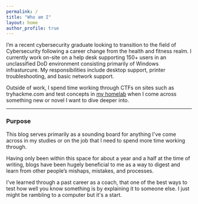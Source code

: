 ```yaml
---
permalink: /
title: "Who am I"
layout: home
author_profile: true
---
```

I’m a recent cybersecurity graduate looking to transition to the field of Cybersecurity following a career change from the health and fitness realm. I currently work on-site on a help desk supporting 150+ users in an unclassified DoD environment consisting primarily of Windows infrasturcure. My responsibilities include desktop support, printer troubleshooting, and basic network support. 

Outside of work, I spend time working through CTFs on sites such as tryhackme.com and test concepts in [my homelab](/homelab) when I come across something new or novel I want to dive deeper into.

--- 
### Purpose
This blog serves primarily as a sounding board for anything I've come across in my studies or on the job that I need to spend more time working through. 

Having only been within this space for about a year and a half at the time of writing, blogs have been hugely beneficial to me as a way to digest and learn from other people’s mishaps, mistakes, and processes.

I've learned through a past career as a coach, that one of the best ways to test how well you know something is by explaining it to someone else. I just might be rambling to a computer but it's a start.